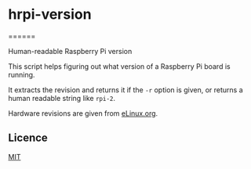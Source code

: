 # hrpi-version
======

Human-readable Raspberry Pi version

This script helps figuring out what version of a Raspberry Pi board is running.

It extracts the revision and returns it if the `-r` option is given, or returns a human readable string like `rpi-2`.

Hardware revisions are given from [eLinux.org](http://elinux.org/RPi_HardwareHistory).

## Licence

[MIT](https://raw.githubusercontent.com/damiencaselli/hrpi-version/master/LICENSE.md)
